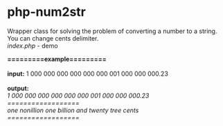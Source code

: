 # php-num2str
Wrapper class for solving the problem of converting a number to a string.<br>
You can change cents delimiter.<br>
_index.php_ - demo 

**=========example=========**<br><br> 
**input:** 1 000 000 000 000 000 000 001 000 000 000.23<br><br>
**output:**<br> 
_1 000 000 000 000 000 000 001 000 000 000.23<br>
==================<br>
one nonillion one billion  and twenty tree cents<br>
==================_
